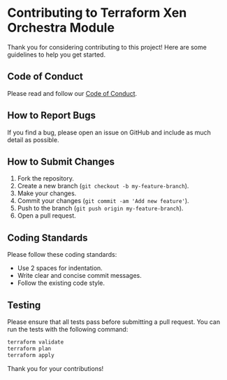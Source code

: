 # Contributing to Terraform Xen Orchestra Module

Thank you for considering contributing to this project! Here are some guidelines to help you get started.

## Code of Conduct

Please read and follow our [Code of Conduct](CODE_OF_CONDUCT.md).

## How to Report Bugs

If you find a bug, please open an issue on GitHub and include as much detail as possible.

## How to Submit Changes

1. Fork the repository.
2. Create a new branch (`git checkout -b my-feature-branch`).
3. Make your changes.
4. Commit your changes (`git commit -am 'Add new feature'`).
5. Push to the branch (`git push origin my-feature-branch`).
6. Open a pull request.

## Coding Standards

Please follow these coding standards:

- Use 2 spaces for indentation.
- Write clear and concise commit messages.
- Follow the existing code style.

## Testing

Please ensure that all tests pass before submitting a pull request. You can run the tests with the following command:

```sh
terraform validate
terraform plan
terraform apply
```

Thank you for your contributions!